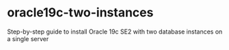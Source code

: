 # oracle19c-two-instances
Step-by-step guide to install Oracle 19c SE2 with two database instances on a single server
